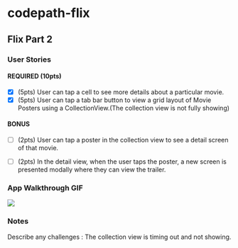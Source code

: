 # codepath-flix

## Flix Part 2

### User Stories

#### REQUIRED (10pts)
- [X] (5pts) User can tap a cell to see more details about a particular movie.
- [X] (5pts) User can tap a tab bar button to view a grid layout of Movie Posters using a CollectionView.(The collection view is not fully showing)

#### BONUS
- [ ] (2pts) User can tap a poster in the collection view to see a detail screen of that movie.
- [ ] (2pts) In the detail view, when the user taps the poster, a new screen is presented modally where they can view the trailer.


### App Walkthrough GIF

![](https://i.imgur.com/KBOphG5.gif)



### Notes
Describe any challenges : The collection view is timing out and not showing.

